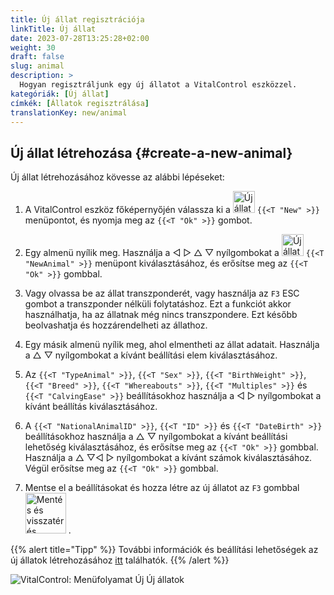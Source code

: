 ```yaml
---
title: Új állat regisztrációja
linkTitle: Új állat
date: 2023-07-28T13:25:28+02:00
weight: 30
draft: false
slug: animal
description: >
  Hogyan regisztráljunk egy új állatot a VitalControl eszközzel.
kategóriák: [Új állat]
címkék: [Állatok regisztrálása]
translationKey: new/animal
---
```

## Új állat létrehozása {#create-a-new-animal}

Új állat létrehozásához kövesse az alábbi lépéseket:

1. A VitalControl eszköz főképernyőjén válassza ki a <img src="/icons/main/new-animal.svg" width="35" align="bottom" alt="Új állat" /> `{{<T "New" >}}` menüpontot, és nyomja meg az `{{<T "Ok" >}}` gombot.

2. Egy almenü nyílik meg. Használja a ◁ ▷ △ ▽ nyílgombokat a <img src="/icons/main/new-animal.svg" width="35" align="bottom" alt="Új állat" /> `{{<T "NewAnimal" >}}` menüpont kiválasztásához, és erősítse meg az `{{<T "Ok" >}}` gombbal.

3. Vagy olvassa be az állat transzponderét, vagy használja az `F3` ESC gombot a transzponder nélküli folytatáshoz. Ezt a funkciót akkor használhatja, ha az állatnak még nincs transzpondere. Ezt később beolvashatja és hozzárendelheti az állathoz.

4. Egy másik almenü nyílik meg, ahol elmentheti az állat adatait. Használja a △ ▽ nyílgombokat a kívánt beállítási elem kiválasztásához.

5. Az `{{<T "TypeAnimal" >}}`, `{{<T "Sex" >}}`, `{{<T "BirthWeight" >}}`, `{{<T "Breed" >}}`, `{{<T "Whereabouts" >}}`, `{{<T "Multiples" >}}` és `{{<T "CalvingEase" >}}` beállításokhoz használja a ◁ ▷ nyílgombokat a kívánt beállítás kiválasztásához.

6. A `{{<T "NationalAnimalID" >}}`, `{{<T "ID" >}}` és `{{<T "DateBirth" >}}` beállításokhoz használja a △ ▽ nyílgombokat a kívánt beállítási lehetőség kiválasztásához, és erősítse meg az `{{<T "Ok" >}}` gombbal. Használja a △ ▽◁ ▷ nyílgombokat a kívánt számok kiválasztásához. Végül erősítse meg az `{{<T "Ok" >}}` gombbal.

7. Mentse el a beállításokat és hozza létre az új állatot az `F3` gombbal &nbsp;<img src="/icons/footer/save_exit.svg" width="65" align="bottom" alt="Mentés és visszatérés" />&nbsp;.

{{% alert title="Tipp" %}}
További információk és beállítási lehetőségek az új állatok létrehozásához [itt](../../settings/animal-registration/) találhatók.
{{% /alert %}}

   ![VitalControl: Menüfolyamat Új Új állatok](../images/new.png "Új állat létrehozása")
